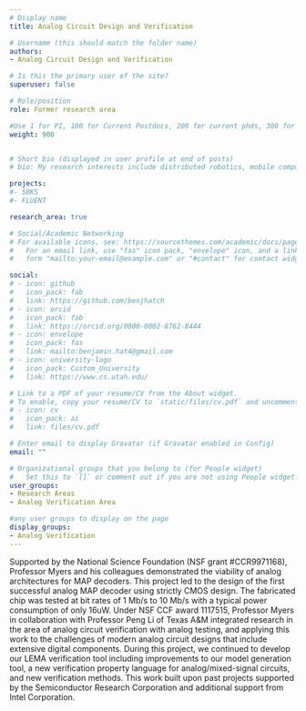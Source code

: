 ```yaml
---
# Display name
title: Analog Circuit Design and Verification

# Username (this should match the folder name)
authors:
- Analog Circuit Design and Verification

# Is this the primary user of the site?
superuser: false

# Role/position
role: Former research area

#Use 1 for PI, 100 for Current Postdocs, 200 for current phds, 300 for current masters, 400 for current undergrads, 800 for alum postdocs, 810 for alum phds, 820 for alum masters, and 830 for alum undergrads, 900 for tools, 1000 for projects
weight: 900


# Short bio (displayed in user profile at end of posts)
# bio: My research interests include distributed robotics, mobile computing and programmable matter.

projects:
#- SBKS
#- FLUENT

research_area: true

# Social/Academic Networking
# For available icons, see: https://sourcethemes.com/academic/docs/page-builder/#icons
#   For an email link, use "fas" icon pack, "envelope" icon, and a link in the
#   form "mailto:your-email@example.com" or "#contact" for contact widget.

social:
# - icon: github
#   icon_pack: fab
#   link: https://github.com/benjhatch
# - icon: orcid
#   icon_pack: fab
#   link: https://orcid.org/0000-0002-8762-8444
# - icon: envelope
#   icon_pack: fas
#   link: mailto:benjamin.hat4@gmail.com
# - icon: university-logo
#   icon_pack: Custom_University
#   link: https://www.cs.utah.edu/

# Link to a PDF of your resume/CV from the About widget.
# To enable, copy your resume/CV to `static/files/cv.pdf` and uncomment the lines below.
# - icon: cv
#   icon_pack: ai
#   link: files/cv.pdf

# Enter email to display Gravatar (if Gravatar enabled in Config)
email: ""

# Organizational groups that you belong to (for People widget)
#   Set this to `[]` or comment out if you are not using People widget.
user_groups:
- Research Areas
- Analog Verification Area

#any user groups to display on the page
display_groups:
- Analog Verification
---
```

Supported by the National Science Foundation (NSF grant #CCR9971168), Professor Myers and his colleagues demonstrated the viability of analog architectures for MAP decoders. This project led to the design of the first successful analog MAP decoder using strictly CMOS design. The fabricated chip was tested at bit rates of 1 Mb/s to 10 Mb/s with a typical power consumption of only 16uW.  Under NSF CCF award 1117515, Professor Myers in collaboration with Professor Peng Li of Texas A&M integrated research in the area of analog circuit verification with analog testing, and applying this work to the challenges of modern analog circuit designs that include extensive digital components. During this project, we continued to develop our LEMA verification tool including improvements to our model generation tool, a new verification property language for analog/mixed-signal circuits, and new verification methods.  This work built upon past projects supported by the Semiconductor Research Corporation and additional support from Intel Corporation.
